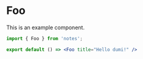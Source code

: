 # Foo

This is an example component.

```jsx
import { Foo } from 'notes';

export default () => <Foo title="Hello dumi!" />
```
